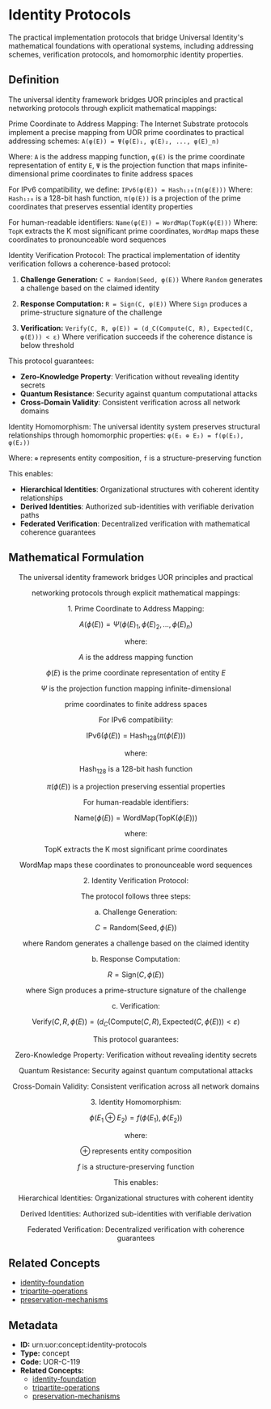 # Identity Protocols

The practical implementation protocols that bridge Universal Identity's mathematical foundations with operational systems, including addressing schemes, verification protocols, and homomorphic identity properties.

## Definition

The universal identity framework bridges UOR principles and practical networking protocols through explicit mathematical mappings:

Prime Coordinate to Address Mapping: The Internet Substrate protocols implement a precise mapping from UOR prime coordinates to practical addressing schemes: `A(φ(E)) = Ψ(φ(E)₁, φ(E)₂, ..., φ(E)_n)`

Where: `A` is the address mapping function, `φ(E)` is the prime coordinate representation of entity `E`, `Ψ` is the projection function that maps infinite-dimensional prime coordinates to finite address spaces

For IPv6 compatibility, we define: `IPv6(φ(E)) = Hash₁₂₈(π(φ(E)))`
Where: `Hash₁₂₈` is a 128-bit hash function, `π(φ(E))` is a projection of the prime coordinates that preserves essential identity properties

For human-readable identifiers: `Name(φ(E)) = WordMap(TopK(φ(E)))`
Where: `TopK` extracts the K most significant prime coordinates, `WordMap` maps these coordinates to pronounceable word sequences

Identity Verification Protocol: The practical implementation of identity verification follows a coherence-based protocol:

1. **Challenge Generation:** `C = Random(Seed, φ(E))` Where `Random` generates a challenge based on the claimed identity

2. **Response Computation:** `R = Sign(C, φ(E))` Where `Sign` produces a prime-structure signature of the challenge

3. **Verification:** `Verify(C, R, φ(E)) = (d_C(Compute(C, R), Expected(C, φ(E))) < ε)` Where verification succeeds if the coherence distance is below threshold

This protocol guarantees:
- **Zero-Knowledge Property**: Verification without revealing identity secrets
- **Quantum Resistance**: Security against quantum computational attacks
- **Cross-Domain Validity**: Consistent verification across all network domains

Identity Homomorphism: The universal identity system preserves structural relationships through homomorphic properties: `φ(E₁ ⊕ E₂) = f(φ(E₁), φ(E₂))`

Where: `⊕` represents entity composition, `f` is a structure-preserving function

This enables:
- **Hierarchical Identities**: Organizational structures with coherent identity relationships
- **Derived Identities**: Authorized sub-identities with verifiable derivation paths
- **Federated Verification**: Decentralized verification with mathematical coherence guarantees

## Mathematical Formulation

$$
\text{The universal identity framework bridges UOR principles and practical}
$$

$$
\text{networking protocols through explicit mathematical mappings:}
$$

$$
\text{1. Prime Coordinate to Address Mapping:}
$$

$$
A(\phi(E)) = \Psi(\phi(E)_1, \phi(E)_2, \ldots, \phi(E)_n)
$$

$$
\text{where:}
$$

$$
A \text{ is the address mapping function}
$$

$$
\phi(E) \text{ is the prime coordinate representation of entity } E
$$

$$
\Psi \text{ is the projection function mapping infinite-dimensional}
$$

$$
\text{prime coordinates to finite address spaces}
$$

$$
\text{For IPv6 compatibility:}
$$

$$
\text{IPv6}(\phi(E)) = \text{Hash}_{128}(\pi(\phi(E)))
$$

$$
\text{where:}
$$

$$
\text{Hash}_{128} \text{ is a 128-bit hash function}
$$

$$
\pi(\phi(E)) \text{ is a projection preserving essential properties}
$$

$$
\text{For human-readable identifiers:}
$$

$$
\text{Name}(\phi(E)) = \text{WordMap}(\text{TopK}(\phi(E)))
$$

$$
\text{where:}
$$

$$
\text{TopK extracts the K most significant prime coordinates}
$$

$$
\text{WordMap maps these coordinates to pronounceable word sequences}
$$

$$
\text{2. Identity Verification Protocol:}
$$

$$
\text{The protocol follows three steps:}
$$

$$
\text{a. Challenge Generation:}
$$

$$
C = \text{Random}(\text{Seed}, \phi(E))
$$

$$
\text{where Random generates a challenge based on the claimed identity}
$$

$$
\text{b. Response Computation:}
$$

$$
R = \text{Sign}(C, \phi(E))
$$

$$
\text{where Sign produces a prime-structure signature of the challenge}
$$

$$
\text{c. Verification:}
$$

$$
\text{Verify}(C, R, \phi(E)) = (d_C(\text{Compute}(C, R), \text{Expected}(C, \phi(E))) < \varepsilon)
$$

$$
\text{This protocol guarantees:}
$$

$$
\text{Zero-Knowledge Property: Verification without revealing identity secrets}
$$

$$
\text{Quantum Resistance: Security against quantum computational attacks}
$$

$$
\text{Cross-Domain Validity: Consistent verification across all network domains}
$$

$$
\text{3. Identity Homomorphism:}
$$

$$
\phi(E_1 \oplus E_2) = f(\phi(E_1), \phi(E_2))
$$

$$
\text{where:}
$$

$$
\oplus \text{ represents entity composition}
$$

$$
f \text{ is a structure-preserving function}
$$

$$
\text{This enables:}
$$

$$
\text{Hierarchical Identities: Organizational structures with coherent identity}
$$

$$
\text{Derived Identities: Authorized sub-identities with verifiable derivation}
$$

$$
\text{Federated Verification: Decentralized verification with coherence guarantees}
$$

## Related Concepts

- [identity-foundation](./identity-foundation.md)
- [tripartite-operations](./tripartite-operations.md)
- [preservation-mechanisms](./preservation-mechanisms.md)

## Metadata

- **ID:** urn:uor:concept:identity-protocols
- **Type:** concept
- **Code:** UOR-C-119
- **Related Concepts:**
  - [identity-foundation](./identity-foundation.md)
  - [tripartite-operations](./tripartite-operations.md)
  - [preservation-mechanisms](./preservation-mechanisms.md)
